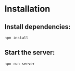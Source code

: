 # Installation

## Install dependencies:
``
npm install
``
## Start the server:
``
npm run server
``

